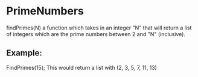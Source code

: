 # PrimeNumbers
findPrimes(N) a function which takes in an integer "N" 
that will return a list of integers which are the prime numbers between 2 and "N" (inclusive).

## Example:
FindPrimes(15);
This would return a list with (2, 3, 5, 7, 11, 13)

